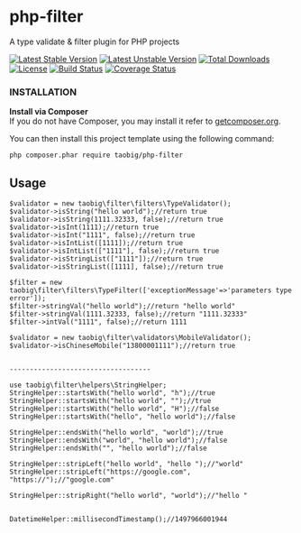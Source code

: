 # php-filter
A type validate &amp; filter plugin for PHP projects

[![Latest Stable Version](https://poser.pugx.org/taobig/php-filter/v/stable)](https://packagist.org/packages/taobig/php-filter)
[![Latest Unstable Version](https://poser.pugx.org/taobig/php-filter/v/unstable)](https://packagist.org/packages/taobig/php-filter)
[![Total Downloads](https://poser.pugx.org/taobig/php-filter/downloads)](https://packagist.org/packages/taobig/php-filter)
[![License](https://poser.pugx.org/taobig/php-filter/license)](https://packagist.org/packages/taobig/php-filter)
[![Build Status](https://travis-ci.org/taobig/php-filter.svg?branch=master)](https://travis-ci.org/taobig/php-filter)
[![Coverage Status](https://coveralls.io/repos/github/taobig/php-filter/badge.svg)](https://coveralls.io/github/taobig/php-filter)

### INSTALLATION
**Install via Composer**  
If you do not have Composer, you may install it refer to [getcomposer.org](https://getcomposer.org/download/).

You can then install this project template using the following command:
```
php composer.phar require taobig/php-filter

```

## Usage
```
$validator = new taobig\filter\filters\TypeValidator();
$validator->isString("hello world");//return true
$validator->isString(1111.32333, false);//return true
$validator->isInt(1111);//return true
$validator->isInt("1111", false);//return true
$validator->isIntList([1111]);//return true
$validator->isIntList(["1111"], false);//return true
$validator->isStringList(["1111"]);//return true
$validator->isStringList([1111], false);//return true

$filter = new taobig\filter\filters\TypeFilter(['exceptionMessage'=>'parameters type error']);
$filter->stringVal("hello world");//return "hello world"
$filter->stringVal(1111.32333, false);//return "1111.32333"
$filter->intVal("1111", false);//return 1111

$validator = new taobig\filter\validators\MobileValidator();  
$validator->isChineseMobile("13800001111");//return true


-----------------------------------

use taobig\filter\helpers\StringHelper;
StringHelper::startsWith("hello world", "h");//true
StringHelper::startsWith("hello world", "");//true
StringHelper::startsWith("hello world", "H");//false
StringHelper::startsWith("hello", "hello world");//false

StringHelper::endsWith("hello world", "world");//true
StringHelper::endsWith("world", "hello world");//false
StringHelper::endsWith("", "hello world");//false

StringHelper::stripLeft("hello world", "hello ");//"world"
StringHelper::stripLeft("https://google.com", "https://");//"google.com"

StringHelper::stripRight("hello world", "world");//"hello "


DatetimeHelper::millisecondTimestamp();//1497966001944

```
